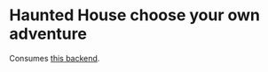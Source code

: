 # Haunted House choose your own adventure

Consumes [this backend](https://github.com/letakeane/house-scenes).